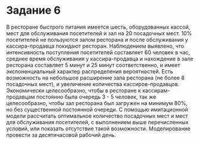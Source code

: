 # Задание 6
В ресторане быстрого питания имеется шесть, оборудованных кассой, мест для обслуживания посетителей и зал на 20 посадочных мест. 10% посетителей не пользуются залом ресторана и после обслуживания у кассира-продавца покидают ресторан. Наблюдением выявлено, что интенсивность поступления посетителей составляет 60 человек в час, среднее время обслуживания у кассира-продавца и нахождение в зале ресторана составляет 5 минут и 25 минут соответственно, и имеет экспоненциальный характер распределения вероятностей. Есть возможность на небольшое расширение зала ресторана (не более 8 посадочных мест), и увеличение количества кассиров-продавцов. Экономически целесообразно, чтобы в ресторане к кассирам-продавцам постоянно была очередь 3 - 5 человек, так же целесообразно, чтобы зал ресторана был загружен на минимум 80%, но без существенной постоянной очереди. С помощью имитационной модели рассчитать оптимальное количество посадочных мест и мест для обслуживания посетителей, с выполнением выше перечисленных условий, или показать отсутствие такой возможности. Моделирование провести за десятичасовой рабочий день.